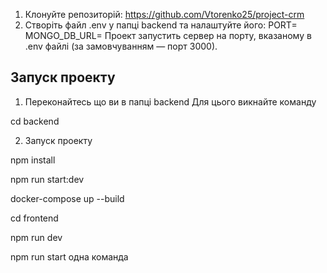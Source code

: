 
1. Клонуйте репозиторій:
   https://github.com/Vtorenko25/project-crm
2. Створіть файл .env у папці backend та налаштуйте його:
   PORT=
   MONGO_DB_URL=
Проект запустить сервер на порту, вказаному в .env файлі (за замовчуванням — порт 3000).

## Запуск проекту

1. Переконайтесь що ви в папці backend
Для цього викнайте команду

cd backend

2. Запуск проекту

npm install

npm run start:dev

docker-compose up --build

cd frontend

npm run dev


npm run start одна команда


